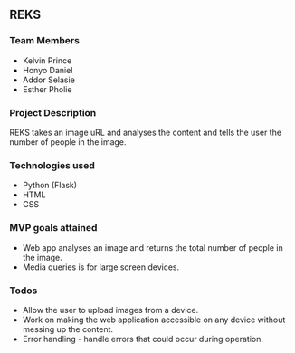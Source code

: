 ## REKS

### Team Members

* Kelvin Prince
* Honyo Daniel
* Addor Selasie
* Esther Pholie

### Project Description
REKS takes an image uRL and analyses the content and tells the user the number of people in the image. 


### Technologies used
* Python (Flask)
* HTML
* CSS

### MVP goals attained
* Web app analyses an image and returns the total number of people in the image.
* Media queries is for large screen devices. 


### Todos
* Allow the user to upload images from a device. 
* Work on making the web application accessible on any device without messing up the content.
* Error handling - handle errors that could occur during operation.
